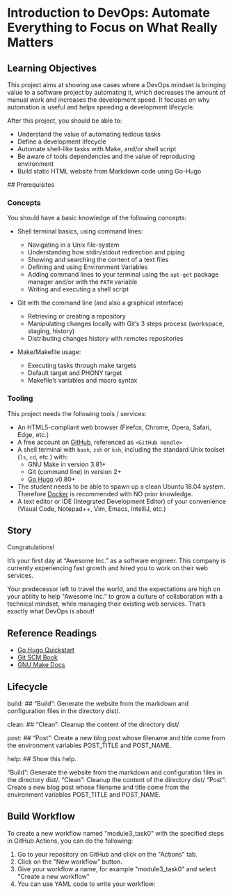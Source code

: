 <h1>Introduction to DevOps: Automate Everything to Focus on What Really Matters</h1>
<h2>Learning Objectives</h2>
<p>This project aims at showing use cases where a DevOps mindset is bringing value to a software project by automating it, which decreases the amount of manual work and increases the development speed. It focuses on why automation is useful and helps speeding a development lifecycle.</p>
<p>After this project, you should be able to:</p>
<ul>
<li>Understand the value of automating tedious tasks</li>
<li>Define a development lifecycle</li>
<li>Automate shell-like tasks with Make, and/or shell script</li>
<li>Be aware of tools dependencies and the value of reproducing environment</li>
<li>Build static HTML website from Markdown code using Go-Hugo</li>
</ul>
## Prerequisites
<h3>Concepts</h3>
<p>You should have a basic knowledge of the following concepts:</p>
<ul>
<li>
<p>Shell terminal basics, using command lines:</p>
<ul>
<li>Navigating in a Unix file-system</li>
<li>Understanding how stdin/stdout redirection and piping</li>
<li>Showing and searching the content of a text files</li>
<li>Defining and using Environment Variables</li>
<li>Adding command lines to your terminal using the&nbsp;<code>apt-get</code>&nbsp;package manager and/or with the&nbsp;<code>PATH</code>&nbsp;variable</li>
<li>Writing and executing a shell script</li>
</ul>
</li>
<li>
<p>Git with the command line (and also a graphical interface)</p>
<ul>
<li>Retrieving or creating a repository</li>
<li>Manipulating changes locally with Git&rsquo;s 3 steps process (workspace, staging, history)</li>
<li>Distributing changes history with remotes repositories</li>
</ul>
</li>
<li>
<p>Make/Makefile usage:</p>
<ul>
<li>Executing tasks through make targets</li>
<li>Default target and PHONY target</li>
<li>Makefile&rsquo;s variables and macro syntax</li>
</ul>
</li>
</ul>
<h3>Tooling</h3>
<p>This project needs the following tools / services:</p>
<ul>
<li>An HTML5-compliant web browser (Firefox, Chrome, Opera, Safari, Edge, etc.)</li>
<li>A free account on&nbsp;<a title="GitHub" href="https://intranet.hbtn.io/rltoken/u6680ax-ghu8v-AsFSDbSA" target="_blank" rel="noopener">GitHub</a>, referenced as&nbsp;<code>&lt;GitHub Handle&gt;</code></li>
<li>A shell terminal with&nbsp;<code>bash</code>,&nbsp;<code>zsh</code>&nbsp;or&nbsp;<code>ksh</code>, including the standard Unix toolset (<code>ls</code>,&nbsp;<code>cd</code>, etc.) with:
<ul>
<li>GNU Make in version 3.81+</li>
<li>Git (command line) in version 2+</li>
<li><a title="Go Hugo" href="https://intranet.hbtn.io/rltoken/IBEctMMx9WYT-U-G5oIv-g" target="_blank" rel="noopener">Go Hugo</a>&nbsp;v0.80+</li>
</ul>
</li>
<li>The student needs to be able to spawn up a clean Ubuntu 18.04 system. Therefore&nbsp;<a title="Docker" href="https://intranet.hbtn.io/rltoken/4-LomWsN4dV31c-IwVMwgw" target="_blank" rel="noopener">Docker</a>&nbsp;is recommended with NO prior knowledge.</li>
<li>A text editor or IDE (Integrated Development Editor) of your convenience (Visual Code, Notepad++, Vim, Emacs, IntelliJ, etc.)</li>
</ul>
<h2>Story</h2>
<p>Congratulations!</p>
<p>It&rsquo;s your first day at &ldquo;Awesome Inc.&rdquo; as a software engineer. This company is currently experiencing fast growth and hired you to work on their web services.</p>
<p>Your predecessor left to travel the world, and the expectations are high on your ability to help "Awesome Inc.&rdquo; to grow a culture of collaboration with a technical mindset, while managing their existing web services. That&rsquo;s exactly what DevOps is about!</p>
<h2>Reference Readings</h2>
<ul>
<li><a title="Go Hugo Quickstart" href="https://intranet.hbtn.io/rltoken/jQyxwX-NaGuIDMpbklREZQ" target="_blank" rel="noopener">Go Hugo Quickstart</a></li>
<li><a title="Git SCM Book" href="https://intranet.hbtn.io/rltoken/KVwKi4WrASyHYE3BGnsbzg" target="_blank" rel="noopener">Git SCM Book</a></li>
<li><a title="GNU Make Docs" href="https://intranet.hbtn.io/rltoken/YUo3ljJIf8QXZHL1gXPuEQ" target="_blank" rel="noopener">GNU Make Docs</a></li>
</ul>

## Lifecycle

build:	## “Build”: Generate the website from the markdown and configuration files in the directory dist/.

clean:	## “Clean”: Cleanup the content of the directory dist/

post:	## “Post”: Create a new blog post whose filename and title come from the environment variables POST_TITLE and POST_NAME.

help:	## Show this help.

“Build”: Generate the website from the markdown and configuration files in the directory dist/.
“Clean”: Cleanup the content of the directory dist/
“Post”: Create a new blog post whose filename and title come from the environment variables POST_TITLE and POST_NAME.

## Build Workflow
<p>To create a new workflow named "module3_task0" with the specified steps in GitHub Actions, you can do the following:</p>
<ol>
<li>Go to your repository on GitHub and click on the "Actions" tab.</li>
<li>Click on the "New workflow" button.</li>
<li>Give your workflow a name, for example "module3_task0" and select "Create a new workflow"</li>
<li>You can use YAML code to write your workflow:</li>
</ol>